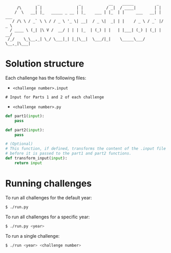 ```
              _                 _            __    _____          _
     /\      | |               | |          / _|  / ____|        | |
    /  \   __| |_   _____ _ __ | |_    ___ | |_  | |     ___   __| | ___
   / /\ \ / _` \ \ / / _ \ '_ \| __|  / _ \|  _| | |    / _ \ / _` |/ _ \
  / ____ \ (_| |\ V /  __/ | | | |_  | (_) | |   | |___| (_) | (_| |  __/
 /_/    \_\__,_| \_/ \___|_| |_|\__|  \___/|_|    \_____\___/ \__,_|\___|
```

# Solution structure

Each challenge has the following files:

* `<challenge number>.input`

```
# Input for Parts 1 and 2 of each challenge
```

* `<challenge number>.py`

```python
def part1(input):
    pass

def part2(input):
    pass

# (Optional)
# This function, if defined, transforms the content of the .input file
# before it is passed to the part1 and part2 functions.
def transform_input(input):
    return input
```

# Running challenges

To run all challenges for the default year:

```sh
$ ./run.py
```

To run all challenges for a specific year:

```sh
$ ./run.py <year>
```

To run a single challenge:

```sh
$ ./run <year> <challenge number>
```
